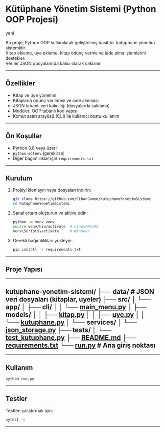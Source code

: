 # Kütüphane Yönetim Sistemi (Python OOP Projesi)
yeni

Bu proje, Python OOP kullanılarak geliştirilmiş basit bir kütüphane yönetim sistemidir.  
Kitap ekleme, üye ekleme, kitap ödünç verme ve iade alma işlemlerini destekler.  
Veriler JSON dosyalarında kalıcı olarak saklanır.

---

## Özellikler

- Kitap ve üye yönetimi  
- Kitapların ödünç verilmesi ve iade alınması  
- JSON tabanlı veri kalıcılığı (dosyalarda saklama)  
- Modüler, OOP tabanlı kod yapısı  
- Komut satırı arayüzü (CLI) ile kullanıcı dostu kullanım  

---

## Ön Koşullar

- Python 3.8 veya üzeri  
- `python-dotenv` (gerekirse)  
- Diğer bağımlılıklar için `requirements.txt`  

---

## Kurulum

1. Projeyi klonlayın veya dosyaları indirin:

   ```bash
   git clone https://github.com/CihanGunen/KutuphaneYonetimSistemi
   cd KutuphaneYonetimSistemi
   ```

2. Sanal ortam oluşturun ve aktive edin:

   ```bash
   python -m venv venv
   source venv/bin/activate  # Linux/MacOS
   venv\Scripts\activate     # Windows
   ```

3. Gerekli bağımlılıkları yükleyin:

   ```bash
   pip install -r requirements.txt
   ```

---

## Proje Yapısı
---
kutuphane-yonetim-sistemi/
├── data/                  # JSON veri dosyaları (kitaplar, uyeler)
├── src/
│   └── app/
│       ├── cli/
│       │   └── [main_menu.py](src/app/cli/main_menu.py)
│       ├── models/
│       │   ├── [kitap.py](src/app/models/kitap.py)
│       │   ├── [uye.py](src/app/models/uye.py)
│       │   └── [kutuphane.py](src/app/models/kutuphane.py)
│       └── services/
│           └── [json_storage.py](src/app/services/json_storage.py)
├── tests/
│   └── [test_kutuphane.py](tests/test_kutuphane.py)
├── [README.md](README.md)
├── [requirements.txt](requirements.txt)
└── [run.py](run.py)                 # Ana giriş noktası
---

---

## Kullanım

```bash
python run.py
```

---

## Testler

Testleri çalıştırmak için:

```bash
pytest -s
```

---

